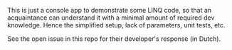 This is just a console app to demonstrate some LINQ code, so that an acquaintance can understand it with a minimal amount of required dev knowledge.
Hence the simplified setup, lack of parameters, unit tests, etc.

See the open issue in this repo for their developer's response (in Dutch).
